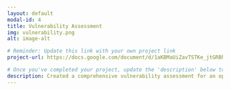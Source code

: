 ```yaml
---
layout: default
modal-id: 4
title: Vulnerability Assessment
img: vulnerability.png
alt: image-alt

# Reminder: Update this link with your own project link
project-url: https://docs.google.com/document/d/1aKBMaUiZavTSTKe_jtGRBhMt8xUrmtFuWNFuIBM9hjc/edit?tab=t.0 

# Once you've completed your project, update the 'description' below to this one: This project is in progress and not ready to be published just yet. Please contact me if you'd like a sneak peek. Otherwise, stay tuned!
description: Created a comprehensive vulnerability assessment for an open public database server, analyzing risk factors and proposing security enhancements in line with NIST SP 800-30 to mitigate potential threats and safeguard business operations.This project is in progress and not ready to be published just yet. Please contact me if you'd like a sneak peek. Otherwise, stay tuned!
---
```

